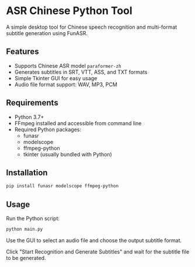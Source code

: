 # ASR Chinese Python Tool

A simple desktop tool for Chinese speech recognition and multi-format subtitle generation using FunASR.

## Features

- Supports Chinese ASR model `paraformer-zh`
- Generates subtitles in SRT, VTT, ASS, and TXT formats
- Simple Tkinter GUI for easy usage
- Audio file format support: WAV, MP3, PCM

## Requirements

- Python 3.7+
- FFmpeg installed and accessible from command line
- Required Python packages:
  - funasr
  - modelscope
  - ffmpeg-python
  - tkinter (usually bundled with Python)

## Installation

```bash
pip install funasr modelscope ffmpeg-python
```

## Usage

Run the Python script:

```bash
python main.py
```
Use the GUI to select an audio file and choose the output subtitle format.

Click "Start Recognition and Generate Subtitles" and wait for the subtitle file to be generated.
